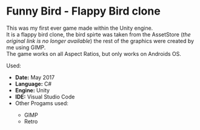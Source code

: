 # Funny Bird - Flappy Bird clone
This was my first ever game made within the Unity engine.<br/>
It is a flappy bird clone, the bird spirte was taken from the AssetStore (<i>the original link is no longer available</i>) the rest of the graphics were created by me using GIMP.<br/>
The game works on all Aspect Ratios, but only works on Androids OS.

Used:
<ul>
  <li><b>Date:</b> May 2017</li>
  <li><b>Language:</b> C#</li>
  <li><b>Engine:</b> Unity</li>
  <li><b>IDE:</b> Visual Studio Code</li>
  <li>Other Progams used: </li>
  <ul>
    <li>GIMP</li>
    <li>Retro</li>
  </ul>
</ul>

